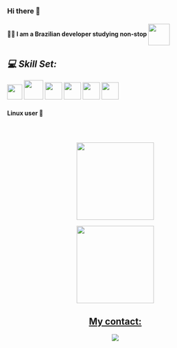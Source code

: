 ### Hi there 👋

#### 👨‍💻 I am a Brazilian developer studying non-stop   <img height="50em" align="center" src="https://static.imasters.com.br/wp-content/uploads/2015/11/4_Progresso4.gif"><br>
<div>
   
##  *💻 Skill Set:*
   <img width="35px" src="https://cdn.jsdelivr.net/gh/devicons/devicon/icons/html5/html5-plain.svg"/>
   <img width="45px" src="https://cdn.jsdelivr.net/gh/devicons/devicon/icons/css3/css3-original-wordmark.svg"/>
   <img width="40px" src="https://cdn.jsdelivr.net/gh/devicons/devicon/icons/python/python-original-wordmark.svg"/> 
   <img width="40px"src="https://cdn.jsdelivr.net/gh/devicons/devicon/icons/javascript/javascript-original.svg"/>
   <img width="40px"src="https://cdn-icons-png.flaticon.com/512/1126/1126012.png"/>
   <img width="40px"src="https://cdn-icons-png.flaticon.com/512/5968/5968381.png"/>

#### Linux user :penguin:
</div>

<div>
   
   ##
   
</div><br>
<div align="center">
   
  <a href="https://github.com/higordevv">
     
  <img align='center' height="180em" src="https://github-readme-stats.vercel.app/api?username=higordevv&show_icons=true&theme=blue-green&include_all_commits=true&count_private=true"/><br>
     
  <img align="center" height="180em" src="https://github-readme-stats.vercel.app/api/top-langs/?username=higordevv&layout=compact&langs_count=7&theme=blue-green"/>
     
</div>

<div align="center"> 
   
##  My contact:  
   
   <a href='https://t.me/higorkk'><img src='https://img.shields.io/badge/Telegram-2CA5E0?style=for-the-badge&logo=telegram&logoColor=white'></a>
   </div>










          
